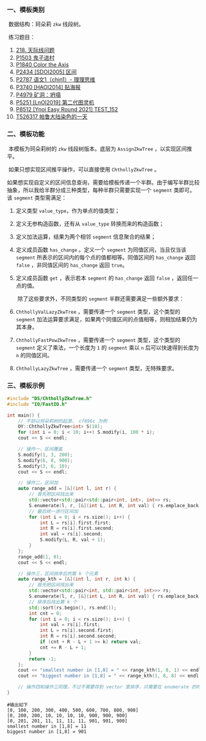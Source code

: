 ### 一、模板类别

​	数据结构：珂朵莉 `zkw` 线段树。

​	练习题目：

1. [218. 天际线问题](https://leetcode.cn/problems/the-skyline-problem/)
2. [P1503 鬼子进村](https://www.luogu.com.cn/problem/P1503)
3. [P1840 Color the Axis](https://www.luogu.com.cn/problem/P1840)
4. [P2434 [SDOI2005] 区间](https://www.luogu.com.cn/problem/P2434)
5. [P2787 语文1（chin1）- 理理思维](https://www.luogu.com.cn/problem/P2787)
6. [P3740 [HAOI2014] 贴海报](https://www.luogu.com.cn/problem/P3740)
7. [P4979 矿洞：坍塌](https://www.luogu.com.cn/problem/P4979)
8. [P5251 [LnOI2019] 第二代图灵机](https://www.luogu.com.cn/problem/P5251)
9. [P8512 [Ynoi Easy Round 2021] TEST_152](https://www.luogu.com.cn/problem/P8512)
10. [T526317 帕鲁大陆染色的一天](https://www.luogu.com.cn/problem/T526317)



### 二、模板功能

​		本模板为珂朵莉树的 `zkw` 线段树版本。底层为 `AssignZkwTree` ，以实现区间推平。

​		如果只想实现区间推平操作，可以直接使用 `ChthollyZkwTree` 。

​		如果想实现自定义的区间信息查询，需要给模板传递一个半群。由于编写半群比较抽象，所以我给半群分成三种类型，每种半群只需要实现一个 `segment` 类即可。该 `segment` 类型需满足：

1. 定义类型 `value_type`，作为单点的值类型；

2. 定义无参构造函数，还有从 `value_type` 转换而来的构造函数；

3. 定义加法运算，结果为两个相邻 `segment` 信息聚合的结果；

4. 定义成员函数 `has_change` 。定义一个 `segment` 为同值区间，当且仅当该 `segment` 所表示的区间内的每个点的值都相等。同值区间的 `has_change` 返回 `false` ，非同值区间的 `has_change` 返回 `true`。

5. 定义成员函数 `get` ，表示若本 `segment` 的 `has_change` 返回 `false` ，返回任一点的值。

   ​	除了这些要求外，不同类型的 `segment` 半群还需要满足一些额外要求：

1.   `ChthollyValLazyZkwTree` ，需要传递一个 `segment` 类型，这个类型的 `segment` 加法运算要求满足，如果两个同值区间的点值相等，则相加结果仍为其本身。

2.   `ChthollyFastPowZkwTree` ，需要传递一个 `segment` 类型，这个类型的 `segment` 定义了乘法，一个长度为 `1` 的 `segment` 乘以 `n` 后可以快速得到长度为 `n` 的同值区间。

3.   `ChthollyLazyZkwTree` ，需要传递一个 `segment` 类型，无特殊要求。

### 三、模板示例

```c++
#include "DS/ChthollyZkwTree.h"
#include "IO/FastIO.h"

int main() {
    // 不妨以珂朵莉树的起源， cf896c 为例
    OY::ChthollyZkwTree<int> S(10);
    for (int i = 0; i < 10; i++) S.modify(i, 100 * i);
    cout << S << endl;

    // 操作一，区间覆盖
    S.modify(1, 3, 200);
    S.modify(6, 8, 900);
    S.modify(3, 6, 10);
    cout << S << endl;

    // 操作二，区间加
    auto range_add = [&](int l, int r) {
        // 首先把区间找出来
        std::vector<std::pair<std::pair<int, int>, int>> rs;
        S.enumerate(l, r, [&](int L, int R, int val) { rs.emplace_back(std::make_pair(L, R), val); });
        // 最后统一进行区间加
        for (int i = 0; i < rs.size(); i++) {
            int L = rs[i].first.first;
            int R = rs[i].first.second;
            int val = rs[i].second;
            S.modify(L, R, val + 1);
        }
    };
    range_add(1, 8);
    cout << S << endl;

    // 操作三，区间排序后的第 k 个元素
    auto range_kth = [&](int l, int r, int k) {
        // 首先把区间找出来
        std::vector<std::pair<int, std::pair<int, int>>> rs;
        S.enumerate(l, r, [&](int L, int R, int val) { rs.emplace_back(val, std::make_pair(L, R)); });
        // 排序后找出第 k 个
        std::sort(rs.begin(), rs.end());
        int cnt = 0;
        for (int i = 0; i < rs.size(); i++) {
            int val = rs[i].first;
            int L = rs[i].second.first;
            int R = rs[i].second.second;
            if (cnt + R - L + 1 >= k) return val;
            cnt += R - L + 1;
        }
        return -1;
    };
    cout << "smallest number in [1,8] = " << range_kth(1, 8, 1) << endl;
    cout << "biggest number in [1,8] = " << range_kth(1, 8, 8) << endl;

    // 操作四和操作三同理，不过不需要存到 vector 里排序，只需要在 enumerate 的时候计算就行
}
```

```
#输出如下
[0, 100, 200, 300, 400, 500, 600, 700, 800, 900]
[0, 200, 200, 10, 10, 10, 10, 900, 900, 900]
[0, 201, 201, 11, 11, 11, 11, 901, 901, 900]
smallest number in [1,8] = 11
biggest number in [1,8] = 901

```

